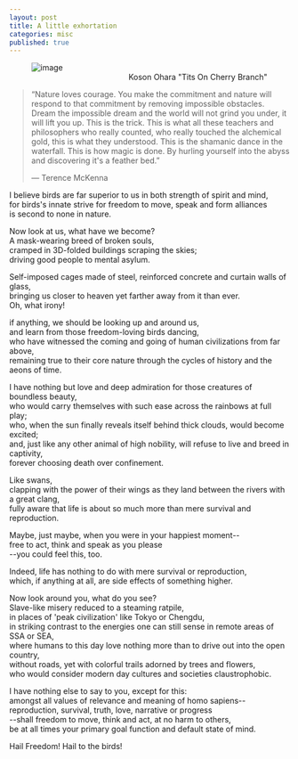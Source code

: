 ```yaml
---
layout: post
title: A little exhortation
categories: misc
published: true
---
```

<p>
<figure>
    <img src='/blog/assets/images/ohara_koson_cherry_branch.jpeg' alt='image' />
    <figcaption style="text-align: right">Koson Ohara "Tits On Cherry Branch"</figcaption>
</figure> 

<blockquote>
  <p>“Nature loves courage. You make the commitment and nature will respond to that commitment by removing impossible obstacles. Dream the impossible dream and the world will not grind you under, it will lift you up. This is the trick. This is what all these teachers and philosophers who really counted, who really touched the alchemical gold, this is what they understood. This is the shamanic dance in the waterfall. This is how magic is done. By hurling yourself into the abyss and discovering it's a feather bed.”

― Terence McKenna</p>
</blockquote>

I believe birds are far superior to us in both strength of spirit and mind,<br>
for birds's innate strive for freedom to move, speak and form alliances<br>
is second to none in nature.

Now look at us, what have we become?<br>
A mask-wearing breed of broken souls,<br>
cramped in 3D-folded buildings scraping the skies;<br>
driving good people to mental asylum.<br>

Self-imposed cages made of steel, reinforced concrete and curtain walls of glass,<br>
bringing us closer to heaven yet farther away from it than ever.<br>
Oh, what irony!

if anything, we should be looking up and around us,<br>
and learn from those freedom-loving birds dancing,<br>
who have witnessed the coming and going of human civilizations from far above,<br>
remaining true to their core nature through the cycles of history and the aeons of time.

I have nothing but love and deep admiration for those creatures of boundless beauty,<br>
who would carry themselves with such ease across the rainbows at full play;<br>
who, when the sun finally reveals itself behind thick clouds, would become excited;<br>
and, just like any other animal of high nobility, will refuse to live and breed in captivity,<br>
forever choosing death over confinement.

Like swans,<br>
clapping with the power of their wings as they land between the rivers with a great clang,<br>
fully aware that life is about so much more than mere survival and reproduction.

Maybe, just maybe, when you were in your happiest moment--<br>
free to act, think and speak as you please<br>
--you could feel this, too.

Indeed, life has nothing to do with mere survival or reproduction,<br>
which, if anything at all, are side effects of something higher.

Now look around you, what do you see?<br>
Slave-like misery reduced to a steaming ratpile,<br>
in places of 'peak civilization' like Tokyo or Chengdu,<br>
in striking contrast to the energies one can still sense in remote areas of SSA or SEA,<br>
where humans to this day love nothing more than to drive out into the open country,<br>
without roads, yet with colorful trails adorned by trees and flowers,<br>
who would consider modern day cultures and societies claustrophobic.

I have nothing else to say to you, except for this:<br>
amongst all values of relevance and meaning of homo sapiens--<br>
reproduction, survival, truth, love, narrative or progress<br>
--shall freedom to move, think and act, at no harm to others,<br>
be at all times your primary goal function and default state of mind.

Hail Freedom! Hail to the birds! 